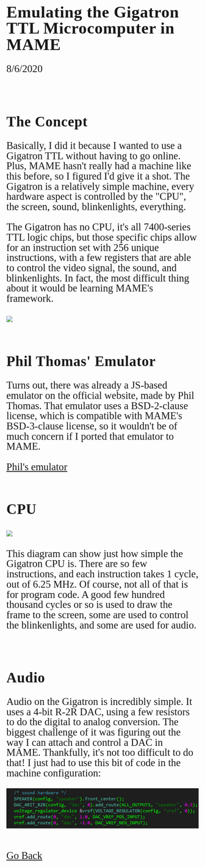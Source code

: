 <html>
<style>
		h4 {
			font-family: AppleKid;
			line-height: 1;
			letter-spacing: 0.8px;
		}
		h3 {
			font-family: AppleKid;
			line-height: 1;
			letter-spacing: 0.8px;
		}
		h2 {
			font-family: AppleKid;
			line-height: 1;
			letter-spacing: 0.8px;
		}
		h1 {
			font-family: AppleKid;
			line-height: 1;
			letter-spacing: 0.8px;
		}
		@font-face {
			font-family: AppleKid;
			src: url('../images/Apple-Kid.woff2') format('woff2'),
				url('../images/Apple-Kid.woff') format('woff');
			font-weight: normal;
			font-style: normal;
		}
        p.small {
            line-height: 1;
        }
		.mainContent {
			font-family: AppleKid;
			font-size: 20pt;
			line-height: 1;
		}
</style>
<body>
<div class="mainContent">
<h1 style="font-size:32pt">Emulating the Gigatron TTL Microcomputer in MAME</h1>
<p>8/6/2020</p>
<br />
<h2 style="font-size:28pt">The Concept</h2>
<p>Basically, I did it because I wanted to use a Gigatron TTL without having to go online. Plus, MAME hasn't really had a machine like this before, so I figured I'd give it a shot. 
The Gigatron is a relatively simple machine, every hardware aspect is controlled by the "CPU", the screen,
sound, blinkenlights, everything.</p>
<p>The Gigatron has no CPU, it's all 7400-series TTL logic chips, but those specific chips allow for an instruction set with 256 unique instructions, with a few registers that are able to control 
the video signal, the sound, and blinkenlights. In fact, the most difficult thing about it would be learning MAME's framework.</p>
<img src="https://gigatron.io/wp-content/uploads/2020/03/Diagram-768x576.png">
<br/>
<br/>
<h2 style="font-size:28pt">Phil Thomas' Emulator</h2>
<p>Turns out, there was already a JS-based emulator on the official website, made by Phil Thomas. That emulator uses a BSD-2-clause license, which is compatible with MAME's BSD-3-clause license, so it
wouldn't be of much concern if I ported that emulator to MAME.</p>
<a href="https://github.com/PhilThomas/gigatron/">Phil's emulator</a><br />
<br/>
<h2 style="font-size:28pt">CPU</h2>
<img src="https://gigatron.io/wp-content/uploads/2019/11/Native-instruction-overview-2019-11-25-768x613.png"><br/>
<p>This diagram can show just how simple the Gigatron CPU is. There are so few instructions, and each instruction takes 1 cycle, out of 6.25 MHz.
Of course, not all of that is for program code. A good few hundred thousand cycles or so is used to draw the frame to the screen, some are used to
control the blinkenlights, and some are used for audio.</p> <br/>
<h2 style="font-size:28pt">Audio</h2>
<p>Audio on the Gigatron is incredibly simple. It uses a 4-bit R-2R DAC, using a few resistors to do the digital to analog conversion.
The biggest challenge of it was figuring out the way I can attach and control a DAC in MAME. Thankfully, it's not too difficult to do that!
I just had to use this bit of code in the machine configuration:</p>
<img src="..\images\blog\gigatron\gigatron-1.png"><br/>
<br />
<br />
<a href="../blog">Go Back</a>
</div>
</body>
</html>